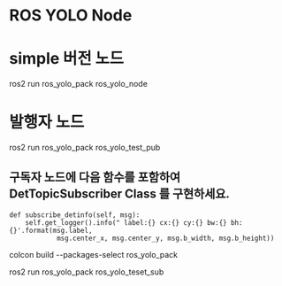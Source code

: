 # ROS YOLO Node

# simple 버전 노드

ros2 run ros_yolo_pack ros_yolo_node

# 발행자 노드

ros2 run ros_yolo_pack ros_yolo_test_pub

## 구독자 노드에 다음 함수를 포함하여 DetTopicSubscriber Class 를 구현하세요.

    def subscribe_detinfo(self, msg):
        self.get_logger().info(" label:{} cx:{} cy:{} bw:{} bh:{}'.format(msg.label,
                msg.center_x, msg.center_y, msg.b_width, msg.b_height)) 

colcon build --packages-select ros_yolo_pack

ros2 run ros_yolo_pack ros_yolo_teset_sub

